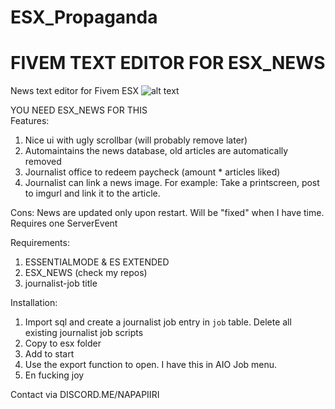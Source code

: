 # ESX_Propaganda
# FIVEM TEXT EDITOR FOR ESX_NEWS

News text editor for Fivem ESX
![alt text](https://i.imgur.com/BKO6WgR.jpg)  

YOU NEED ESX_NEWS FOR THIS  
Features:
1. Nice ui with ugly scrollbar (will probably remove later)
2. Automaintains the news database, old articles are automatically removed
3. Journalist office to redeem paycheck (amount * articles liked)
4. Journalist can link a news image. For example: Take a printscreen, post to imgurl and link it to the article.

Cons:
News are updated only upon restart. Will be "fixed" when I have time. Requires one ServerEvent

Requirements:
1. ESSENTIALMODE & ES EXTENDED
2. ESX_NEWS (check my repos)
3. journalist-job title

Installation:
1. Import sql and create a journalist job entry in `job` table. Delete all existing journalist job scripts
2. Copy to esx folder
3. Add to start
4. Use the export function to open. I have this in AIO Job menu.
5. En fucking joy

Contact via DISCORD.ME/NAPAPIIRI
